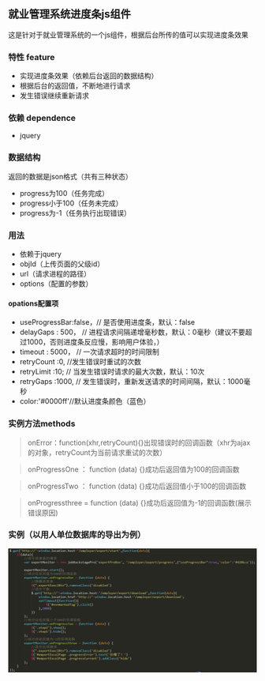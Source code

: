 ## 就业管理系统进度条js组件
这是针对于就业管理系统的一个js组件，根据后台所传的值可以实现进度条效果
### 特性 feature
- 实现进度条效果（依赖后台返回的数据结构）
- 根据后台的返回值，不断地进行请求
- 发生错误继续重新请求
### 依赖 dependence
- jquery
### 数据结构
返回的数据是json格式（共有三种状态）
- progress为100（任务完成）
- progress小于100（任务未完成）
- progress为-1（任务执行出现错误）
### 用法
- 依赖于jquery
- objId（上传页面的父级id）
- url（请求进程的路径）
- options（配置的参数）
#### opations配置项
- useProgressBar:false，// 是否使用进度条，默认：false
- delayGaps : 500， // 进程请求间隔递增毫秒数，默认：0毫秒（建议不要超过1000，否则进度条反应慢，影响用户体验，）
- timeout : 5000， // 一次请求超时的时间限制
- retryCount :0,  //发生错误时重试的次数
- retryLimit :10; // 当发生错误时请求的最大次数，默认：10次
- retryGaps :1000, // 发生错误时，重新发送请求的时间间隔，默认：1000毫秒
- color:'#0000ff'//默认进度条颜色（蓝色）
### 实例方法methods
> onError：function(xhr,retryCount){}出现错误时的回调函数（xhr为ajax的对象，retryCount为当前请求重试的次数）

> onProgressOne ： function (data) {}成功后返回值为100的回调函数

> onProgressTwo ： function (data) {}成功后返回值小于100的回调函数

> onProgressthree = function (data) {}成功后返回值为-1的回调函数(展示错误原因)

### 实例（以用人单位数据库的导出为例）

![image](shili.png)
